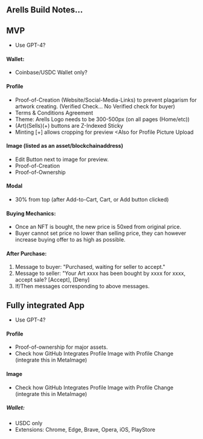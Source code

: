 ## Arells Build Notes...

## MVP

- Use GPT-4?

#### Wallet: 
- Coinbase/USDC Wallet only?

#### Profile
- Proof-of-Creation (Website/Social-Media-Links) to prevent plagarism for artwork creating. (Verified Check... No Verified check for buyer)
- Terms & Conditions Agreement
- Theme: Arells Logo needs to be 300-500px (on all pages (Home/etc))
- (Art)(Sells)(+) buttons are Z-Indexed Sticky
- Minting [+] allows cropping for preview <Also for Profile Picture Upload

#### Image (listed as an asset/blockchainaddress)
- Edit Button next to image for preview.
- Proof-of-Creation
- Proof-of-Ownership

#### Modal
- 30% from top (after Add-to-Cart, Cart, or Add button clicked)

#### Buying Mechanics:
- Once an NFT is bought, the new price is 50xed from original price.
- Buyer cannot set price no lower than selling price, they can however increase buying offer to as high as possible.

#### After Purchase:
 1. Message to buyer: "Purchased, waiting for seller to accept."
 2. Message to seller: "Your Art xxxx has been bought by xxxx for xxxx, accept sale? [Accept], [Deny]
 3. If/Then messages corresponding to above messages. 

## Fully integrated App

- Use GPT-4?

#### Profile
- Proof-of-ownership for major assets.
- Check how GitHub Integrates Profile Image with Profile Change (integrate this in MetaImage)

#### Image
- Check how GitHub Integrates Profile Image with Profile Change (integrate this in MetaImage)

##### Wallet:
- USDC only
- Extensions: Chrome, Edge, Brave, Opera, iOS, PlayStore
